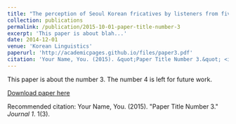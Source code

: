 ```yaml
---
title: "The perception of Seoul Korean fricatives by listeners from five different native dialect and language groups"
collection: publications
permalink: /publication/2015-10-01-paper-title-number-3
excerpt: 'This paper is about blah...'
date: 2014-12-01
venue: 'Korean Linguistics'
paperurl: 'http://academicpages.github.io/files/paper3.pdf'
citation: 'Your Name, You. (2015). &quot;Paper Title Number 3.&quot; <i>Journal 1</i>. 1(3).'
---
```

This paper is about the number 3. The number 4 is left for future work.

[Download paper here](http://academicpages.github.io/files/paper3.pdf)

Recommended citation: Your Name, You. (2015). "Paper Title Number 3." <i>Journal 1</i>. 1(3).
